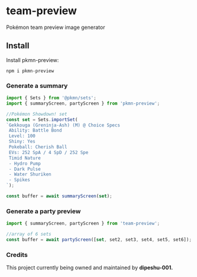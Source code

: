 # team-preview
Pokémon team preview image generator

## Install

Install pkmn-preview:
```
npm i pkmn-preview
```


### Generate a summary

```ts
import { Sets } from '@pkmn/sets';
import { summaryScreen, partyScreen } from 'pkmn-preview';

//Pokémon Showdown! set
const set = Sets.importSet(
`Gekkouga (Greninja-Ash) (M) @ Choice Specs  
 Ability: Battle Bond  
 Level: 100  
 Shiny: Yes  
 Pokeball: Cherish Ball  
 EVs: 252 SpA / 4 SpD / 252 Spe
 Timid Nature
 - Hydro Pump
 - Dark Pulse
 - Water Shuriken
 - Spikes
`);

const buffer = await summaryScreen(set);
```

### Generate a party preview

```ts
import { summaryScreen, partyScreen } from 'team-preview';

//array of 6 sets
const buffer = await partyScreen([set, set2, set3, set4, set5, set6]);
```


### Credits

This project currently being owned and maintained by __dipeshu-001.__
